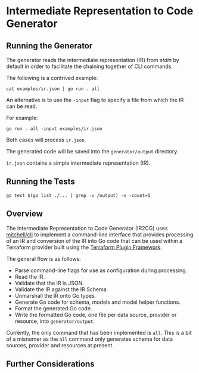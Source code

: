 # Intermediate Representation to Code Generator

## Running the Generator

The generator reads the intermediate representation (IR) from _stdin_ by default in order to 
facilitate the chaining together of CLI commands.

The following is a contrived example:

```shell
cat examples/ir.json | go run . all
```

An alternative is to use the `-input` flag to specify a file from which the IR can be read.

For example:

```shell
go run . all -input examples/ir.json
```

Both cases will process `ir.json`.

The generated code will be saved into the `generator/output` directory.

`ir.json` contains a simple intermediate representation (IR).

## Running the Tests

```shell
go test $(go list ./... | grep -v /output) -v -count=1
```

## Overview

The Intermediate Representation to Code Generator (IR2CG) uses 
[mitchell/cli](https://github.com/mitchellh/cli) to implement a command-line interface that
provides processing of an IR and conversion of the IR into Go code that can be used within
a Terraform provider built using the 
[Terraform Plugin Framework](https://developer.hashicorp.com/terraform/plugin/framework). 

The general flow is as follows:

* Parse command-line flags for use as configuration during processing.
* Read the IR.
* Validate that the IR is JSON.
* Validate the IR against the IR Schema.
* Unmarshall the IR onto Go types.
* Generate Go code for schema, models and model helper functions.
* Format the generated Go code.
* Write the formatted Go code, one file per data source, provider or resource, into
  `generator/output`.

Currently, the only command that has been implemented is `all`. This is a bit of a misnomer 
as the `all` command only generates schema for data sources, provider and resources at 
present.

## Further Considerations
